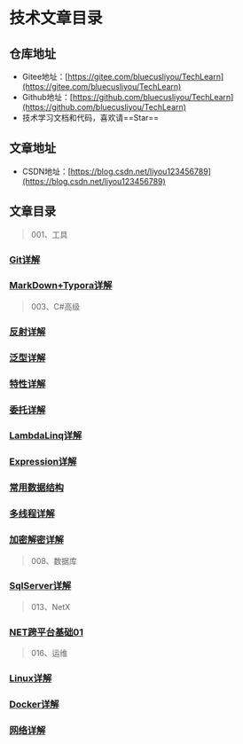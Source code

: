 # 技术文章目录

## 仓库地址

- Gitee地址：[https://gitee.com/bluecusliyou/TechLearn](https://gitee.com/bluecusliyou/TechLearn)
- Github地址：[https://github.com/bluecusliyou/TechLearn](https://github.com/bluecusliyou/TechLearn)
- 技术学习文档和代码，喜欢请==Star==

## 文章地址

- CSDN地址：[https://blog.csdn.net/liyou123456789](https://blog.csdn.net/liyou123456789)

## 文章目录

>001、工具

### [Git详解](https://blog.csdn.net/liyou123456789/article/details/121411053)

### [MarkDown+Typora详解](https://blog.csdn.net/liyou123456789/article/details/122657783)

>003、C#高级

### [反射详解](https://blog.csdn.net/liyou123456789/article/details/119548050)

### [泛型详解](https://blog.csdn.net/liyou123456789/article/details/119113577)

### [特性详解](https://blog.csdn.net/liyou123456789/article/details/119314247)

### [委托详解](https://blog.csdn.net/liyou123456789/article/details/119704294)

### [LambdaLinq详解](https://blog.csdn.net/liyou123456789/article/details/119853634)

### [Expression详解](https://blog.csdn.net/liyou123456789/article/details/119967779)

### [常用数据结构](https://blog.csdn.net/liyou123456789/article/details/120070049)

### [多线程详解](https://blog.csdn.net/liyou123456789/article/details/120595489)

### [加密解密详解](https://blog.csdn.net/liyou123456789/article/details/120609269)

> 008、数据库

### [SqlServer详解](https://blog.csdn.net/liyou123456789/article/details/121217959)

> 013、NetX

### [NET跨平台基础01](https://blog.csdn.net/liyou123456789/article/details/119714802)

> 016、运维

### [Linux详解](https://blog.csdn.net/liyou123456789/article/details/121548156) 

### [Docker详解](https://blog.csdn.net/liyou123456789/article/details/122292877) 

### [网络详解](https://blog.csdn.net/liyou123456789/article/details/122731144) 
